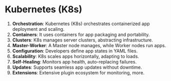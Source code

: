 # Kubernetes (K8s)

1. **Orchestration**: Kubernetes (K8s) orchestrates containerized app deployment and scaling.
2. **Containers**: It uses containers for app packaging and portability.
3. **Clusters**: K8s manages server clusters, abstracting infrastructure.
4. **Master-Worker**: A Master node manages, while Worker nodes run apps.
5. **Configuration**: Developers define app states in YAML files.
6. **Scalability**: K8s scales apps horizontally, adapting to loads.
7. **Self-Healing**: Monitors app health, auto-replacing failures.
8. **Updates**: Supports seamless app updates without downtime.
9. **Extensions**: Extensive plugin ecosystem for monitoring, more.
